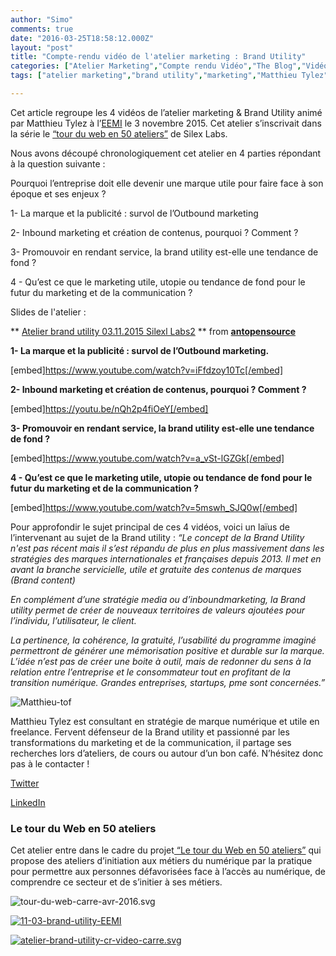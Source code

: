 ```yaml
---
author: "Simo"
comments: true
date: "2016-03-25T18:58:12.000Z"
layout: "post"
title: "Compte-rendu vidéo de l'atelier marketing : Brand Utility"
categories: ["Atelier Marketing","Compte rendu Vidéo","The Blog","Vidéos"]
tags: ["atelier marketing","brand utility","marketing","Matthieu Tylez","silex labs","video","webmarketing"]

---
```

Cet article regroupe les 4 vidéos de l’atelier marketing & Brand Utility animé par Matthieu Tylez à l’[EEMI](http://www.eemi.com/fr/) le 3 novembre 2015. Cet atelier s’inscrivait dans la série le [“tour du web en 50 ateliers”](https://www.silexlabs.org/le-tour-du-web-en-50-ateliers-2/) de Silex Labs.

Nous avons découpé chronologiquement cet atelier en 4 parties répondant à la question suivante :

Pourquoi l’entreprise doit elle devenir une marque utile pour faire face à son époque et ses enjeux ?

1- La marque et la publicité : survol de l’Outbound marketing

2- Inbound marketing et création de contenus, pourquoi ? Comment ?

3- Promouvoir en rendant service, la brand utility est-elle une tendance de fond ?

4 - Qu’est ce que le marketing utile, utopie ou tendance de fond pour le futur du marketing et de la communication ?



Slides de l'atelier :



** [Atelier brand utility 03.11.2015 Silexl Labs2](//www.slideshare.net/antopensource/atelier-brand-utility-03112015-silexl-labs2) ** from **[antopensource](//www.slideshare.net/antopensource)**






**1- La marque et la publicité : survol de l’Outbound marketing.**

[embed]https://www.youtube.com/watch?v=iFfdzoy10Tc[/embed]





**2- Inbound marketing et création de contenus, pourquoi ? Comment ?**

[embed]https://youtu.be/nQh2p4fiOeY[/embed]



**3- Promouvoir en rendant service, la brand utility est-elle une tendance de fond ?**

[embed]https://www.youtube.com/watch?v=a_vSt-lGZGk[/embed]



**4 - Qu’est ce que le marketing utile, utopie ou tendance de fond pour le futur du marketing et de la communication ?**

[embed]https://www.youtube.com/watch?v=5mswh_SJQ0w[/embed]



>>>

Pour approfondir le sujet principal de ces 4 vidéos, voici un laïus de l’intervenant au sujet de la Brand utility :
_“Le concept de la Brand Utility n'est pas récent mais il s’est répandu de plus en plus massivement dans les stratégies des marques internationales et françaises depuis 2013. Il met en avant la branche servicielle, utile et gratuite des contenus de marques (Brand content)_

_En complément d’une stratégie media ou d’inboundmarketing, la Brand utility permet de créer de nouveaux territoires de valeurs ajoutées pour l’individu, l’utilisateur, le client._

_La pertinence, la cohérence, la gratuité, l’usabilité du programme imaginé permettront de générer une mémorisation positive et durable sur la marque. L’idée n’est pas de créer une boite à outil, mais de redonner du sens à la relation entre l’entreprise et le consommateur tout en profitant de la transition numérique. Grandes entreprises, startups, pme sont concernées.”_



>>>

![Matthieu-tof](https://www.silexlabs.org/wp-content/uploads/2014/10/Matthieu-tof.png)

Matthieu Tylez est consultant en stratégie de marque numérique et utile en freelance. Fervent défenseur de la Brand utility et passionné par les transformations du marketing et de la communication, il partage ses recherches lors d’ateliers, de cours ou autour d’un bon café. N’hésitez donc pas à le contacter !

[Twitter](https://twitter.com/Ycontent)

[LinkedIn](http://fr.linkedin.com/pub/matthieu-tylez/36/58/427/)


### **Le tour du Web en 50 ateliers**


Cet atelier entre dans le cadre du projet[ “Le tour du Web en 50 ateliers”](https://www.silexlabs.org/le-tour-du-web-en-50-ateliers-2/) qui propose des ateliers d’initiation aux métiers du numérique par la pratique pour permettre aux personnes défavorisées face à l’accès au numérique, de comprendre ce secteur et de s’initier à ses métiers.

![tour-du-web-carre-avr-2016.svg](https://www.silexlabs.org/wp-content/uploads/2016/04/tour-du-web-carre-avr-2016.svg_-1.png)

[![11-03-brand-utility-EEMI](https://www.silexlabs.org/wp-content/uploads/2016/03/11-03-brand-utility-EEMI.jpg)](https://www.flickr.com/photos/120854033@N02/albums/72157660786706905)



[![atelier-brand-utility-cr-video-carre.svg](https://www.silexlabs.org/wp-content/uploads/2016/03/atelier-brand-utility-cr-video-carre.svg_.png)](https://www.silexlabs.org/wp-content/uploads/2016/03/atelier-brand-utility-cr-video-carre.svg_.png)


